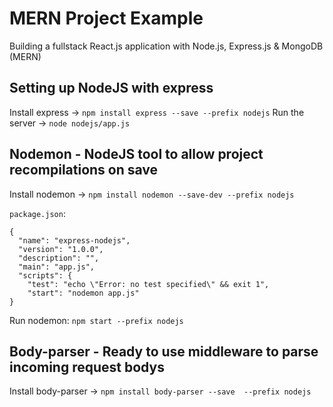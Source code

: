 # MERN Project Example
Building a fullstack React.js application with Node.js, Express.js &amp; MongoDB (MERN)

## Setting up NodeJS with express

Install express -> `npm install express --save --prefix nodejs`
Run the server -> `node nodejs/app.js`

## Nodemon - NodeJS tool to allow project recompilations on save
Install nodemon -> `npm install nodemon --save-dev --prefix nodejs`

`package.json`:

```
{
  "name": "express-nodejs",
  "version": "1.0.0",
  "description": "",
  "main": "app.js",
  "scripts": {
    "test": "echo \"Error: no test specified\" && exit 1",
    "start": "nodemon app.js"
}
```

Run nodemon: `npm start --prefix nodejs`

## Body-parser - Ready to use middleware to parse incoming request bodys
Install body-parser -> `npm install body-parser --save  --prefix nodejs`